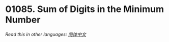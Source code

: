 # 01085. Sum of Digits in the Minimum Number

  _Read this in other languages:_
    [_简体中文_](README.zh-CN.md)

